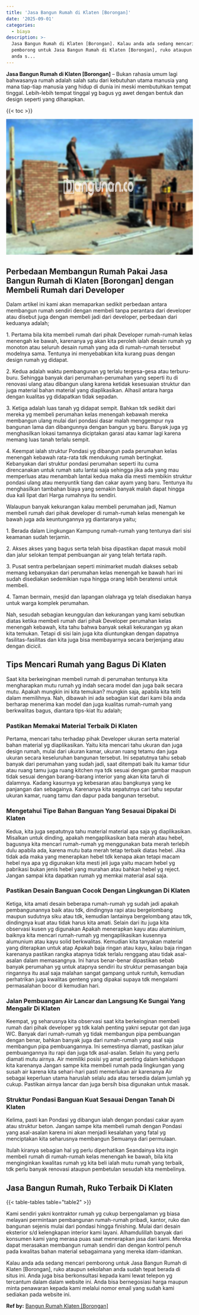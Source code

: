 ```yaml
---
title: 'Jasa Bangun Rumah di Klaten [Borongan]'
date: '2025-09-01'
categories:
  - biaya
description: >-
  Jasa Bangun Rumah di Klaten [Borongan]. Kalau anda ada sedang mencari
  pemborong untuk Jasa Bangun Rumah di Klaten [Borongan], ruko ataupun sekolahan
  anda s...
---
```


**Jasa Bangun Rumah di Klaten \[Borongan\]** – Bukan rahasia umum lagi bahwasanya rumah adalah salah satu dari kebutuhan utama manusia yang mana tiap-tiap manusia yang hidup di dunia ini meski membutuhkan tempat tinggal. Lebih-lebih tempat tinggal yg bagus yg awet dengan bentuk dan design seperti yang diharapkan.

{{< toc >}}

![Jasa Bangun Rumah di Klaten [Borongan]](/images/borong-bangunan-23.png)

## Perbedaan Membangun Rumah Pakai Jasa Bangun Rumah di Klaten \[Borongan\] dengan Membeli Rumah dari Developer

Dalam artikel ini kami akan memaparkan sedikit perbedaan antara membangun rumah sendiri dengan membeli tanpa perantara dari developer atau disebut juga dengan membeli jadi dari developer, perbedaan dari keduanya adalah;

1\. Pertama bila kita membeli rumah dari pihak Developer rumah-rumah kelas menengah ke bawah, karenanya yg akan kita peroleh ialah desain rumah yg monoton atau seluruh desain rumah yang ada di rumah-rumah tersebut modelnya sama. Tentunya ini menyebabkan kita kurang puas dengan design rumah yg didapat.

2\. Kedua adalah waktu pembangunan yg terlalu tergesa-gesa atau terburu-buru. Sehingga banyak dari perumahan-perumahan yang seperti itu di renovasi ulang atau dibangun ulang karena ketidak kesesuaian struktur dan juga material bahan material yang diaplikasikan. Alhasil antara harga dengan kualitas yg didapatkan tidak sepadan.

3\. Ketiga adalah luas tanah yg didapat sempit. Bahkan tdk sedikit dari mereka yg membeli perumahan kelas menengah kebawah mereka membangun ulang mulai dari pondasi dasar malah menggempur nya bangunan lama dan dibangunnya dengan bangun yg baru. Banyak juga yg menghasilkan lokasi tamannya diciptakan garasi atau kamar lagi karena memang luas tanah terlalu sempit.

4\. Keempat ialah struktur Pondasi yg dibangun pada perumahan kelas menengah kebawah rata-rata tdk mendukung rumah bertingkat. Kebanyakan dari struktur pondasi perumahan seperti itu cuma direncanakan untuk rumah satu lantai saja sehingga jika ada yang mau memperluas atau menambah lantai kedua maka dia mesti membikin struktur pondasi ulang atau menyuntik tiang dan cakar ayam yang baru. Tentunya itu menghasilkan tambahan biaya yang semakin banyak malah dapat hingga dua kali lipat dari Harga rumahnya itu sendiri.

Walaupun banyak kekurangan kalau membeli perumahan jadi, Namun membeli rumah dari pihak developer di rumah-rumah kelas menengah ke bawah juga ada keuntungannya yg diantaranya yaitu;

1\. Berada dalam Lingkungan Kampung rumah-rumah yang tentunya dari sisi keamanan sudah terjamin.

2\. Akses akses yang bagus serta telah bisa dipastikan dapat masuk mobil dan jalur selokan tempat pembuangan air yang telah tertata rapih.

3\. Pusat sentra perbelanjaan seperti minimarket mudah diakses sebab memang kebanyakan dari perumahan kelas menengah ke bawah hari ini sudah disediakan sedemikian rupa hingga orang lebih beratensi untuk membeli.

4\. Taman bermain, mesjid dan lapangan olahraga yg telah disediakan hanya untuk warga komplek perumahan.

Nah, sesudah sebagian keunggulan dan kekurangan yang kami sebutkan diatas ketika membeli rumah dari pihak Developer perumahan kelas menengah kebawah, kita tahu bahwa banyak sekali kekurangan yg akan kita temukan. Tetapi di sisi lain juga kita diuntungkan dengan dapatnya fasilitas-fasilitas dan kita juga bisa membayarnya secara berjenjang atau dengan dicicil.

## Tips Mencari Rumah yang Bagus Di Klaten

Saat kita berkeinginan membeli rumah di perumahan tentunya kita mengharapkan mutu rumah yg indah secara model dan juga baik secara mutu. Apakah mungkin ini kita temukan? mungkin saja, apabila kita teliti dalam memilihnya. Nah, dibawah ini ada sebagian kiat dari kami bila anda berharap menerima kan model dan juga kualitas rumah-rumah yang berkwalitas bagus, diantara tips-kiat Itu adalah;

### Pastikan Memakai Material Terbaik Di Klaten

Pertama, mencari tahu terhadap pihak Developer ukuran serta material bahan material yg diaplikasikan. Yaitu kita mencari tahu ukuran dan juga design rumah, mulai dari ukuran kamar, ukuran ruang tetamu dan juga ukuran secara keseluruhan bangunan tersebut. Ini sepatutnya tahu sebab banyak dari perumahan yang sudah jadi, saat ditempati baik itu kamar tidur atau ruang tamu juga ruang kitchen nya tdk sesuai dengan gambar maupun tidak sesuai dengan barang-barang interior yang akan kita taruh di dalamnya. Kadang kasurnya yg kebesaran atau bangkunya yang ke panjangan dan sebagainya. Karenanya kita sepatutnya cari tahu seputar ukuran kamar, ruang tamu dan dapur pada bangunan tersebut.

### Mengetahui Tipe Bahan Banguan Yang Sesauai Dipakai Di Klaten

Kedua, kita juga sepatutnya tahu material material apa saja yg diaplikasikan. Misalkan untuk dinding, apakah mengaplikasikan bata merah atau hebel, bagusnya kita mencari rumah-rumah yg menggunakan bata merah terlebih dulu apabila ada, karena mutu bata merah tetap terbaik diatas hebel. Jika tidak ada maka yang menerapkan hebel tdk kenapa akan tetapi macam hebel nya apa yg digunakan kita mesti jeli juga yaitu macam hebel yg pabrikasi bukan jenis hebel yang murahan atau bahkan hebel yg reject. Jangan sampai kita dapatkan rumah yg memkai material asal saja.

### Pastikan Desain Banguan Cocok Dengan Lingkungan Di Klaten

Ketiga, kita amati desain beberapa rumah-rumah yg sudah jadi apakah pembangunannya baik atau tdk, dindingnya rapi atau bergelombang maupun sudutnya siku atau tdk, kemudian lantainya bergelombang atau tdk, dindingnya kuat atau tidak harus kita amati. Selain dari itu juga kita observasi kusen yg digunakan Apakah menerapkan kayu atau aluminium, baiknya kita mencari rumah-rumah yg mengaplikasikan kusennya alumunium atau kayu solid berkwalitas. Kemudian kita tanyakan material yang diterapkan untuk atap Apakah baja ringan atau kayu, kalau baja ringan karenanya pastikan rangka atapnya tidak terlalu renggang atau tidak asal-asalan dalam memasangnya. Ini harus benar-benar dipastikan sebab banyak perumahan yg untuk atapnya sendiri itu struktur pemasangan baja ringannya itu asal saja malahan sangat gampang untuk runtuh, kemudian perhatrikan juga kwalitas genteng yang dipakai supaya tdk mengalami permasalahan bocor di kemudian hari.

### Jalan Pembuangan Air Lancar dan Langsung Ke Sungai Yang Mengalir Di Klaten

Keempat, yg seharusnya kita observasi saat kita berkeinginan membeli rumah dari pihak developer yg tdk kalah penting yakni seputar got dan juga WC. Banyak dari rumah-rumah yg tidak membangun pipa pembuangan dengan benar, bahkan banyak juga dari rumah-rumah yang asal saja membangun pipa pembuangannya. Ini semestinya diamati, pastikan jalur pembuangannya itu rapi dan juga tdk asal-asalan. Selain itu yang perlu diamati mutu airnya. Air memiliki posisi yg amat penting dalam kehidupan kita karenanya Jangan sampe kita membeli rumah pada lingkungan yang susah air karena kita sehari-hari pasti memerlukan air karenanya Air sebagai keperluan utama haruslah selalu ada atau tersedia dalam jumlah yg cukup. Pastikan airnya lancar dan juga bersih bisa digunakan untuk masak.

### Struktur Pondasi Banguan Kuat Sesauai Dengan Tanah Di Klaten

Kelima, pasti kan Pondasi yg dibangun ialah dengan pondasi cakar ayam atau struktur beton. Jangan sampe kita membeli rumah dengan Pondasi yang asal-asalan karena ini akan menjadi kesalahan yang fatal yg menciptakan kita seharusnya membangun Semuanya dari permulaan.

Itulah kiranya sebagian hal yg perlu diperhatikan Seandainya kita ingin membeli rumah di rumah-rumah kelas menengah ke bawah, bila kita menginginkan kwalitas rumah yg kita beli ialah mutu rumah yang terbaik, tdk perlu banyak renovasi ataupun pembetulan sesudah kita membelinya.

## Jasa Bangun Rumah, Ruko Terbaik Di Klaten

{{< table-tables table="table2" >}}

Kami sendiri yakni kontraktor rumah yg cukup berpengalaman yg biasa melayani permintaan pembangunan rumah-rumah pribadi, kantor, ruko dan bangunan sejenis mulai dari pondasi hingga finishing. Mulai dari desain eksterior s/d kelengkapan interior kami layani. Alhamdulillah banyak dari konsumen kami yang merasa puas saat menerapkan jasa dari kami. Mereka dapat merasakan membangun rumah sendiri dan dengan kontrol penuh pada kwalitas bahan material sebagaimana yang mereka idam-idamkan.

Kalau anda ada sedang mencari pemborong untuk Jasa Bangun Rumah di Klaten \[Borongan\], ruko ataupun sekolahan anda sudah tepat berada di situs ini. Anda juga bisa berkonsultasi kepada kami lewat telepon yg tercantum dalam dalam website ini. Anda bisa bernegosiasi harga maupun minta penawaran kepada kami melalui nomor email yang sudah kami sediakan pada website ini.

**Ref by:** [Bangun Rumah Klaten [Borongan]](https://id.wikipedia.org/wiki/Bangun)
